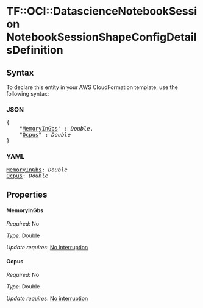 # TF::OCI::DatascienceNotebookSession NotebookSessionShapeConfigDetailsDefinition

## Syntax

To declare this entity in your AWS CloudFormation template, use the following syntax:

### JSON

<pre>
{
    "<a href="#memoryingbs" title="MemoryInGbs">MemoryInGbs</a>" : <i>Double</i>,
    "<a href="#ocpus" title="Ocpus">Ocpus</a>" : <i>Double</i>
}
</pre>

### YAML

<pre>
<a href="#memoryingbs" title="MemoryInGbs">MemoryInGbs</a>: <i>Double</i>
<a href="#ocpus" title="Ocpus">Ocpus</a>: <i>Double</i>
</pre>

## Properties

#### MemoryInGbs

_Required_: No

_Type_: Double

_Update requires_: [No interruption](https://docs.aws.amazon.com/AWSCloudFormation/latest/UserGuide/using-cfn-updating-stacks-update-behaviors.html#update-no-interrupt)

#### Ocpus

_Required_: No

_Type_: Double

_Update requires_: [No interruption](https://docs.aws.amazon.com/AWSCloudFormation/latest/UserGuide/using-cfn-updating-stacks-update-behaviors.html#update-no-interrupt)

